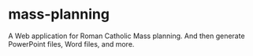 # mass-planning
A Web application for Roman Catholic Mass planning. And then generate PowerPoint files, Word files, and more.
